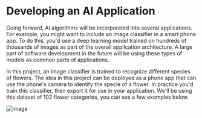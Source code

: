 # Developing an AI Application
Going forward, AI algorithms will be incorporated into several applications. For example, you might want to include an image classifier in a smart phone app. To do this, you'd use a deep learning model trained on hundreds of thousands of images as part of the overall application architecture. A large part of software development in the future will be using these types of models as common parts of applications.

In this project, an image classifier is trained to recognize different species of flowers. The idea in this project can be deployed as a phone app that can use the phone's camera to identify the specie of a flower. In practice you'd train this classifier, then export it for use in your application. We'll be using this dataset of 102 flower categories, you can see a few examples below.

![image](https://user-images.githubusercontent.com/85171486/152971138-c82eab9f-f3a0-492d-986e-96727587e620.png)
